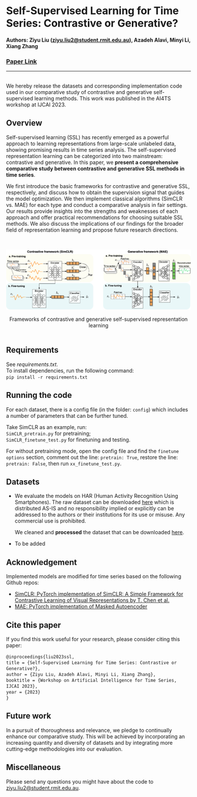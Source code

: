 # Self-Supervised Learning for Time Series: Contrastive or Generative?

#### Authors: Ziyu Liu (ziyu.liu2@student.rmit.edu.au), Azadeh Alavi, Minyi Li, Xiang Zhang  
### [Paper Link](https://github.com/AI4TS/AI4TS.github.io/blob/main/CameraReadys%201-22%202/5%5CCameraReady%5CIJCAI23_TSworkshop_Jun29.pdf)
---
<br/>
We hereby release the datasets and corresponding implementation code used in our comparative study of contrastive and generative self-supervised learning methods. This work was published in the AI4TS workshop at IJCAI 2023.


## Overview 
Self-supervised learning (SSL) has recently emerged as a powerful approach to learning representations from large-scale unlabeled data, showing promising results in time series analysis. The self-supervised representation learning can be categorized into two mainstream: contrastive and generative. In this paper, we  **present a comprehensive comparative study between contrastive and generative SSL methods in time series**.

We first introduce the basic frameworks for contrastive and generative SSL, respectively, and discuss how to obtain the supervision signal that guides the model optimization. We then implement classical algorithms (SimCLR vs. MAE) for each type and conduct a comparative analysis in fair settings. Our results provide insights into the strengths and weaknesses of each approach and offer practical recommendations for choosing suitable SSL methods. We also discuss the implications of our findings for the broader field of representation learning and propose future research directions.

<br/>

![](MAE/images/frameworks.png)
<center>Frameworks of contrastive and generative self-supervised representation learning</center>

<br/>

## Requirements
See *requirements.txt*.  
To install dependencies, run the following command:  
```pip install -r requirements.txt```

## Running the code
For each dataset, there is a config file (in the folder: `config`) which includes a number of parameters that can be further tuned.  

Take SimCLR as an example, run:  
 `SimCLR_pretrain.py`  for pretraining;  
 `SimCLR_finetune_test.py` for finetuning and testing.

For without pretraining mode, open the config file and find the `finetune options` section, comment out the line: ```pretrain: True```, restore the line: ```pretrain: False```, then run `xx_finetune_test.py`.


## Datasets
- We evaluate the models on HAR (Human Activity Recognition Using Smartphones). The raw dataset can be downloaded [here](https://archive.ics.uci.edu/ml/datasets/Human+Activity+Recognition+Using+Smartphones) which is distributed AS-IS and no responsibility implied or explicitly can be addressed to the authors or their institutions for its use or misuse. Any commercial use is prohibited.

  We cleaned and **processed** the dataset that can be downloaded [here](https://figshare.com/ndownloader/articles/19930244/versions/1).



- To be added

## Acknowledgement
Implemented models are modified for time series based on the following Github repos:
- [SimCLR: PyTorch implementation of SimCLR: A Simple Framework for Contrastive Learning of Visual Representations by T. Chen et al.](https://github.com/Spijkervet/SimCLR)
- [MAE: PyTorch implementation of Masked Autoencoder](https://github.com/IcarusWizard/MAE)


## Cite this paper
If you find this work useful for your research, please consider citing this paper:  

```
@inproceedings{liu2023ssl,
title = {Self-Supervised Learning for Time Series: Contrastive or Generative?},
author = {Ziyu Liu, Azadeh Alavi, Minyi Li, Xiang Zhang},
booktitle = {Workshop on Artificial Intelligence for Time Series, IJCAI 2023},
year = {2023}
}
```

## Future work
In a pursuit of thoroughness and relevance, we pledge to continually enhance our comparative study. This will be achieved by incorporating an increasing quantity and diversity of datasets and by integrating more cutting-edge methodologies into our evaluation.

## Miscellaneous
Please send any questions you might have about the code to ziyu.liu2@student.rmit.edu.au.

